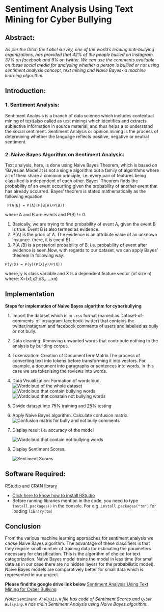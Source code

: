 # Sentiment Analysis Using Text Mining for Cyber Bullying

## Abstract:
*As per the Ditch the Label survey, one of  the world’s leading anti-bullying organizations, has provided that 42% of the people bullied on Instagram, 37% on facebook and 9% on twitter. We can use the  comments  available  on these social media for analysing  whether  a person is bullied or not using sentiment analysis concept, text mining and Navie Bayes- a machine learning algorithm.*

## Introduction:
### 1. Sentiment Analysis:
Sentiment Analysis is a branch of data science which includes contextual mining of text(also called as text mining) which identifies and extracts subjective information in source material, and thus helps a to understand the social sentiment. Sentiment Analysis or opinion mining is the process of determining whether the language reflects positive, negative or neutral sentiment.

### 2. Naive Bayes Algorithm on Sentiment Analysis:
Text analysis, here, is done using Naive Bayes Theorem, which is based on ’Bayesian Model’.It is not a single algorithm but a family of algorithms where all of them share a common principle, i.e. every pair of features being classified is independent of each other. Bayes’ Theorem finds the probability of an event occurring given the probability of another event that has already occurred. Bayes’ theorem is stated mathematically as the following equation:

` P(A|B) = P(A)(P(B|A)/P(B))`

where A and B are events and P(B) != 0.
1. Basically, we are trying to find probability of event A, given the event B is true. Event B is also termed as evidence.
2. P(A) is the priori of A. The evidence is an attribute value of an unknown instance. (here, it is event B)
3. P(A /B) is a posteriori probability of B, i.e. probability of event after evidence is seen.Now, with regards to our dataset, we can apply Bayes’ theorem in following way:

`P(y|X) = P(y)(P(X|y)/P(X))`

where, y is class variable and X is a dependent feature vector (of size n) where: X=(x1,x2,x3,.....xn)

## Implementation
**Steps for implemation of Naive Bayes algorithm for cyberbullying**
1. Import the dataset which is in `.csv` format (named as Dataset-of-comments-of-instagram-facebook-twitter) that contains the twitter,instagram and facebook comments of users and labelled as bully or not bully.
2. Data cleaning: Removing unwanted words that contribute nothing to the analysis by building corpus.
3. Tokenization: Creation of DocumentTermMatrix.The process of converting text into tokens before transforming it into vectors. For example, a document into paragraphs or sentences into words. In this case we are tokenising the reviews into words.    
4. Data Visualization: Formation of wordcloud.<br> 
        ![Wordcloud of the whole dataset](images/wordcloud.png)
        ![Wordcloud that contain bullying words](images/wordcloudbully.png)
        ![Wordcloud that conatain not bullying words](images/wordcloudnotbully.png)
       
        
5. Divide dataset into 75% training and 25% testing
6. Apply Naive Bayes algorithm. Calculate confusion matrix.
    ![Confusion matrix for bully and not bully comments](images/table.PNG)
    
7. Display result i.e. accuracy of the model

    ![Wordcloud that contain not bullying words](images/accuracy.png)
    
8. Display Sentiment Scores.

    ![Sentiment Scores](images/Sentiment%20Score.png)
 
## Software Required:
[RStudio](https://www.rstudio.com/products/rstudio/download/)  and [CRAN library](https://cran.r-project.org/) 

- [Click here to know how to install RStudio](https://www.youtube.com/watch?v=NZxSA80lF1I)
- Before running libraries mention in the code, you need to type `install.packages()` in the console. For e.g.,`install.packages("tm")` for loading `library(tm)`   

## Conclusion
From the various machine learning approaches for sentiment analysis we chose Naive Bayes algorithm. The advantage of these classifiers is that they require small number of training data for estimating the parameters necessary for classification. This is the algorithm of choice for text categorization. Naive Bayes model trains the
model in less time (for small data as in our case there are no hidden layers for the probabilistic model). Naive Bayes models are comparatively better for small data which is represented in our project.

**Please find the google drive link below**
[Sentiment Analysis Using Text Mining for Cyber Bullying](https://drive.google.com/drive/folders/128cgplbTcIDC5PSdJkxxH2_23CpJ_4mJ)

*Note: `Sentiment Analysis.R` file has code of Sentiment Scores and `Cyber Bullying.R` has main Sentiment Analysis using Naive Bayes algorithm.* 
